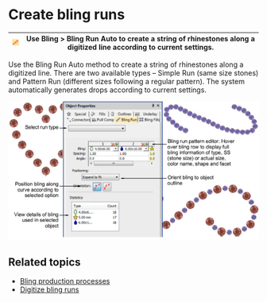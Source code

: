 # Create bling runs

| ![BlingRunAuto.png](assets/BlingRunAuto.png) | Use Bling > Bling Run Auto to create a string of rhinestones along a digitized line according to current settings. |
| -------------------------------------------- | ------------------------------------------------------------------------------------------------------------------ |

Use the Bling Run Auto method to create a string of rhinestones along a digitized line. There are two available types – Simple Run (same size stones) and Pattern Run (different sizes following a regular pattern). The system automatically generates drops according to current settings.

![summary_-_special00127.png](assets/summary_-_special00127.png)

## Related topics

- [Bling production processes](../../Applied/bling/Bling_production_processes)
- [Digitize bling runs](../../Applied/bling/Digitize_bling_runs)
